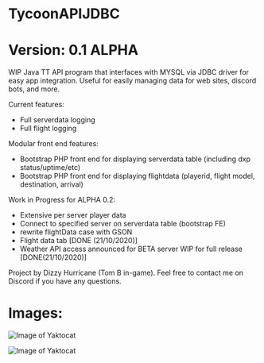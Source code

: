 # TycoonAPIJDBC
# Version: 0.1 ALPHA

WIP Java TT API program that interfaces with MYSQL via JDBC driver for easy app integration. Useful for easily managing data for web sites, discord bots, and more. 

Current features:
- Full serverdata logging 
- Full flight logging

Modular front end features:
- Bootstrap PHP front end for displaying serverdata table (including dxp status/uptime/etc)
- Bootstrap PHP front end for displaying flightdata (playerid, flight model, destination, arrival)

Work in Progress for ALPHA 0.2:
- Extensive per server player data
- Connect to specified server on serverdata table (bootstrap FE)
- rewrite flightData case with GSON
- Flight data tab [DONE (21/10/2020)]
- Weather API access announced for BETA server WIP for full release [DONE(21/10/2020)]

Project by Dizzy Hurricane (Tom B in-game). Feel free to contact me on Discord if you have any questions.

# Images:

![Image of Yaktocat](https://tycoonapifrontend.000webhostapp.com/dxp-page.PNG)

![Image of Yaktocat](https://tycoonapifrontend.000webhostapp.com/flight-page.PNG)
